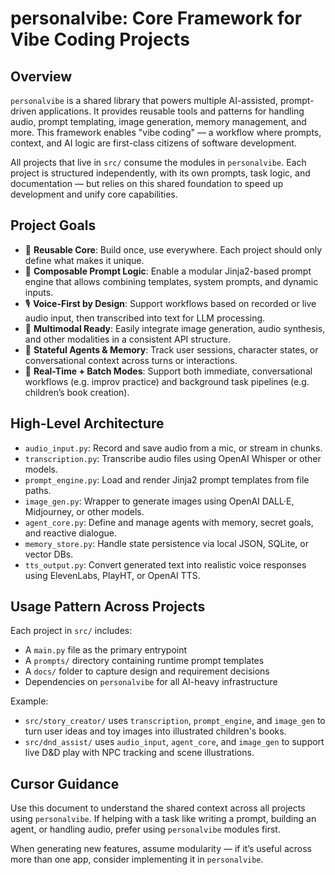 # personalvibe: Core Framework for Vibe Coding Projects

## Overview

`personalvibe` is a shared library that powers multiple AI-assisted, prompt-driven applications. It provides reusable tools and patterns for handling audio, prompt templating, image generation, memory management, and more. This framework enables "vibe coding" — a workflow where prompts, context, and AI logic are first-class citizens of software development.

All projects that live in `src/` consume the modules in `personalvibe`. Each project is structured independently, with its own prompts, task logic, and documentation — but relies on this shared foundation to speed up development and unify core capabilities.

## Project Goals

- 🔁 **Reusable Core**: Build once, use everywhere. Each project should only define what makes it unique.
- 🧱 **Composable Prompt Logic**: Enable a modular Jinja2-based prompt engine that allows combining templates, system prompts, and dynamic inputs.
- 🎙️ **Voice-First by Design**: Support workflows based on recorded or live audio input, then transcribed into text for LLM processing.
- 🎨 **Multimodal Ready**: Easily integrate image generation, audio synthesis, and other modalities in a consistent API structure.
- 🧠 **Stateful Agents & Memory**: Track user sessions, character states, or conversational context across turns or interactions.
- 🚀 **Real-Time + Batch Modes**: Support both immediate, conversational workflows (e.g. improv practice) and background task pipelines (e.g. children’s book creation).

## High-Level Architecture

- `audio_input.py`: Record and save audio from a mic, or stream in chunks.
- `transcription.py`: Transcribe audio files using OpenAI Whisper or other models.
- `prompt_engine.py`: Load and render Jinja2 prompt templates from file paths.
- `image_gen.py`: Wrapper to generate images using OpenAI DALL·E, Midjourney, or other models.
- `agent_core.py`: Define and manage agents with memory, secret goals, and reactive dialogue.
- `memory_store.py`: Handle state persistence via local JSON, SQLite, or vector DBs.
- `tts_output.py`: Convert generated text into realistic voice responses using ElevenLabs, PlayHT, or OpenAI TTS.

## Usage Pattern Across Projects

Each project in `src/` includes:

- A `main.py` file as the primary entrypoint
- A `prompts/` directory containing runtime prompt templates
- A `docs/` folder to capture design and requirement decisions
- Dependencies on `personalvibe` for all AI-heavy infrastructure

Example:
- `src/story_creator/` uses `transcription`, `prompt_engine`, and `image_gen` to turn user ideas and toy images into illustrated children's books.
- `src/dnd_assist/` uses `audio_input`, `agent_core`, and `image_gen` to support live D&D play with NPC tracking and scene illustrations.

## Cursor Guidance

Use this document to understand the shared context across all projects using `personalvibe`. If helping with a task like writing a prompt, building an agent, or handling audio, prefer using `personalvibe` modules first.

When generating new features, assume modularity — if it’s useful across more than one app, consider implementing it in `personalvibe`.
